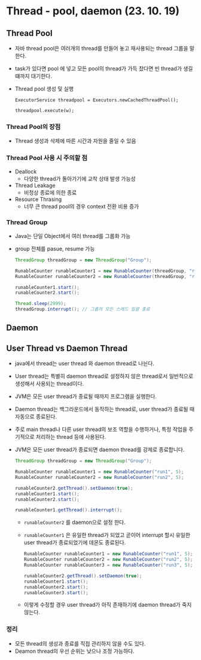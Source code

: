 # Thread - pool, daemon (23. 10. 19)

## Thread Pool

- 자바 thread pool은 여러개의 thread를 만들어 놓고 재사용되는 thread 그룹을 말한다.
- task가 있다면 pool 에 넣고 모든 pool의 thread가 가득 찼다면 빈 thread가 생길 떄까지 대기한다.
- Thread pool 생성 및 실행
    
    `ExecutorService threadpool = Executors.newCachedThreadPool();`
    
    `threadpool.execute(w);`
    

### Thread Pool의 장점

- Thread 생성과 삭제에 따른 시간과 자원을 줄일 수 있음

### Thread Pool 사용 시 주의할 점

- Deallock
    - 다양한 thread가 돌아가기에 교착 상태 발생 가능성
- Thread Leakage
    - 비정상 종료에 의한 종료
- Resource Thrasing
    - 너무 큰 thread pool의 경우 context 전환 비용 증가

### Thread Group

- Java는 단일 Object에서 여러 thread를 그룹화 가능
- group 전체를 pasue, resume 가능
    
    ```java
    ThreadGroup threadGroup = new ThreadGroup("Group");
    
    RunableCounter runableCounter1 = new RunableCounter(threadGroup, "run1", 5);
    RunableCounter runableCounter2 = new RunableCounter(threadGroup, "run2", 5);
    
    runableCounter1.start();
    runableCounter2.start();
    
    Thread.sleep(2999);
    threadGroup.interrupt(); // 그룹의 모든 스레드 일괄 종료 
    ```
    

## Daemon

## User Thread vs Daemon Thread

- java에서 thread는 user thread 와 daemon thread로 나뉜다.
- User thread는 특별히 daemon thread로 설정하지 않은 thread로서 일반적으로 생성해서 사용되는 thread이다.
- JVM은 모든 user thread가 종료될 때까지 프로그램을 실행한다.
- Daemon thread는 백그라운드에서 동작하는 thread로, user thread가 종료될 때 자동으로 종료된다.
- 주로 main thread나 다른 user thread의 보조 역할을 수행하거나, 특정 작업을 주기적으로 처리하는 thread 등에 사용된다.
- JVM은 모든 user thread가 종료되면 daemon thread를 강제로 종료합니다.
    
    ```java
    ThreadGroup threadGroup = new ThreadGroup("Group");
    
    RunableCounter runableCounter1 = new RunableCounter("run1", 5);
    RunableCounter runableCounter2 = new RunableCounter("run2", 5);
    
    runableCounter2.getThread().setDaemon(true);
    runableCounter1.start();
    runableCounter2.start();
    
    runableCounter1.getThread().interrupt();
    ```
    
    - `runableCounter2` 를 daemon으로 설정 한다.
    - `runableCounter1` 은 유일한 thread가 되었고 곧이어 interrupt 할시 유일한 user thread가 종료되었기에 데몬도 종료된다.
        
        ```java
        RunableCounter runableCounter1 = new RunableCounter("run1", 5);
        RunableCounter runableCounter2 = new RunableCounter("run2", 5);
        RunableCounter runableCounter3 = new RunableCounter("run3", 5);
        
        runableCounter2.getThread().setDaemon(true);
        runableCounter1.start();
        runableCounter2.start();
        runableCounter3.start();
        ```
        
    - 이렇게 수정할 경우 user thread가 아직 존재하기에 daemon thread가 죽지 않는다.

### 정리

- 모든 thread의 생성과 종료를 직접 관리하지 않을 수도 있다.
- Deamon thread의 우선 순위는 낮으나 조정 가능하다.
